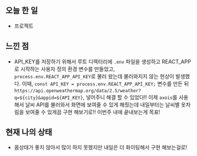 ## 오늘 한 일
 - 프로젝트

## 느낀 점
 - API_KEY를 저장하기 위해서 루트 디렉터리에 `.env` 파일을 생성하고 REACT_APP로 시작하는 사용자 정의 환경 변수를 만들었고,
 `process.env.REACT_APP_API_KEY`로 불러 왔는데 불러와지지 않는 현상이 발생했다. 이때, `const API_KEY = process.env.REACT_APP_API_KEY;`
 변수를 만든 뒤 `https://api.openweathermap.org/data/2.5/weather?q=${city}&appid=${API_KEY}`, 넣어주니 해결 할 수 있었다!!
 이제 `axois`를 사용해서 날씨 API를 불러와서 화면에 보여줄 수 있게 해줬는데 내일부터는 날씨별 옷차림을 보여줄 수 있게끔 구현 해보기로!!
 이번주 내에 끝내보는게 목표!
 
## 현재 나의 상태 
 - 몸상태가 좋지 않아서 많이 하지 못했지만 내일은 더 화이팅해서 구현 해보는걸로!
